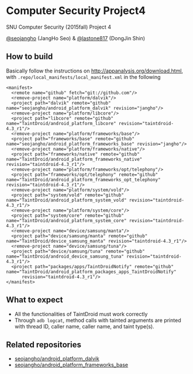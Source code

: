 # Computer Security Project4
SNU Computer Security (2015fall) Project 4

[@seojangho](https://github.com/seojangho) (JangHo Seo) & [@lastone817](https://github.com/lastone817) (DongJin Shin)

## How to build

Basically follow the instructions on http://appanalysis.org/download.html, with `.repo/local_manifests/local_manifest.xml` in the following

```
<manifest>
  <remote name="github" fetch="git://github.com"/>
  <remove-project name="platform/dalvik"/>
  <project path="dalvik" remote="github" name="seojangho/android_platform_dalvik" revision="jangho"/>
  <remove-project name="platform/libcore"/>
  <project path="libcore" remote="github" name="TaintDroid/android_platform_libcore" revision="taintdroid-4.3_r1"/>
  <remove-project name="platform/frameworks/base"/>
  <project path="frameworks/base" remote="github" name="seojangho/android_platform_frameworks_base" revision="jangho"/>
  <remove-project name="platform/frameworks/native"/>
  <project path="frameworks/native" remote="github" name="TaintDroid/android_platform_frameworks_native" revision="taintdroid-4.3_r1"/>
  <remove-project name="platform/frameworks/opt/telephony"/>
  <project path="frameworks/opt/telephony" remote="github" name="TaintDroid/android_platform_frameworks_opt_telephony" revision="taintdroid-4.3_r1"/>
  <remove-project name="platform/system/vold"/>
  <project path="system/vold" remote="github" name="TaintDroid/android_platform_system_vold" revision="taintdroid-4.3_r1"/>
  <remove-project name="platform/system/core"/>
  <project path="system/core" remote="github" name="TaintDroid/android_platform_system_core" revision="taintdroid-4.3_r1"/>
  <remove-project name="device/samsung/manta"/>
  <project path="device/samsung/manta" remote="github" name="TaintDroid/device_samsung_manta" revision="taintdroid-4.3_r1"/>
  <remove-project name="device/samsung/tuna"/>
  <project path="device/samsung/tuna" remote="github" name="TaintDroid/android_device_samsung_tuna" revision="taintdroid-4.3_r1"/>
  <project path="packages/apps/TaintDroidNotify" remote="github" name="TaintDroid/android_platform_packages_apps_TaintDroidNotify"
      revision="taintdroid-4.3_r1"/>
</manifest>

```

## What to expect

* All the functionalities of TaintDroid must work correctly
* Through `adb logcat`, method calls with tainted arguments are printed with thread ID, caller name, caller name, and taint type(s).

## Related repositories

* [seojangho/android_platform_dalvik](https://github.com/seojangho/android_platform_dalvik)
* [seojangho/android_platform_frameworks_base](https://github.com/seojangho/android_platform_frameworks_base)
